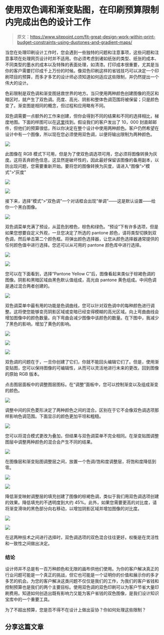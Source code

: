 # 使用双色调和渐变贴图，在印刷预算限制内完成出色的设计工作

> 原文：<https://www.sitepoint.com/fit-great-design-work-within-print-budget-constraints-using-duotones-and-gradient-maps/>

当您在处理印刷设计工作时，您会遇到一些独特的问题和注意事项，这些问题和注意事项在处理网页设计时并不适用。你必须考虑到诸如纸张的类型、纸张的成本、不同类型的墨水的成本以及特殊的表面处理，如清漆。打印成本很重要，尤其是当你的客户需要打印成千上万份的时候。像双色印刷这样的省钱技巧可以决定一个印刷项目的预算，而多才多艺的设计师必须知道如何适应这些限制，并仍然提出一个伟大的设计。

色彩限制是双色调和渐变图拯救世界的地方。当只使用两种颜色创建图像的亮区和暗区时，就产生了双色调。亮度、高光、阴影和整体色调范围将被保留；只是颜色变了。渐变图是相同的概念，但过程和应用略有不同。

双色调需要一点额外的工作来创建，但你会得到不同的结果和不同的选择相比，梯度地图。下面的样图可以在[这里](http://www.pixmac.com/picture/busy+street+in+the+evening/000051195773)找到。假设我们的客户发出了 10，000 封直邮邮件，但他们的预算很低，所以你决定在整个设计中使用两种颜色。客户仍然希望在设计中有一个图像，所以现在您必须使用双色调，以便将输出限制为两种颜色。

[![](img/58dbb17b24dce2701481abeb1264104b.png)](https://www.sitepoint.com/wp-content/uploads/2012/06/Screen-shot-2012-06-27-at-11.46.21-PM.png)

此图像在 RGB 模式下可用，但是为了使双色调选项可用，您必须将图像转换为灰度。这将丢弃颜色信息，这显然是破坏性的，因此最好保留该图像的备用副本，以防出现问题，您需要重新开始。要将您的图像转换为灰度，请进入“图像”>“模式”>“灰度”

[![](img/68450e1eaf445b4a8d1bffc971460167.png)](https://www.sitepoint.com/wp-content/uploads/2012/06/Screen-shot-2012-06-28-at-12.01.09-AM.png)

[![](img/fe9a7edce6d69ff0d3752b83f8be1e65.png)](https://www.sitepoint.com/wp-content/uploads/2012/06/Screen-shot-2012-06-28-at-12.01.31-AM.png)

接下来，选择“模式”>“双色调”一个对话框会出现“单调”——这是默认设置——给你一个黑白图像。

[![](img/d8e6638594d7a927425e42a00d622dc8.png)](https://www.sitepoint.com/wp-content/uploads/2012/06/Screen-shot-2012-06-28-at-12.06.32-AM.png)

双色调菜单充满了预设，从蓝色到橙色，棕色和绿色。“预设”下有许多选项，但是如果您想要自定义外观，一旦您决定了所选的 pantone 颜色，请将类型切换到双色调，然后单击第二个颜色框。将弹出颜色选择器，让您从颜色选择器通常提供的任何颜色值中进行选择。您还可以从可用的 pantone 颜色库中进行选择。

[![](img/63441bc57848f44f96c9ec16d8822572.png)](https://www.sitepoint.com/wp-content/uploads/2012/06/Screen-shot-2012-06-28-at-12.19.04-AM.png)

[![](img/2c66d6eb86fcecad738dae36e077a659.png)](https://www.sitepoint.com/wp-content/uploads/2012/06/Screen-shot-2012-06-28-at-12.19.24-AM.png)

您可以在下面看到，选择“Pantone Yellow C”后，图像看起来类似于棕褐色调的图像。阴影和黑暗区域由黑色默认值组成，高光由 pantone 黄色组成。中间色调是通过混合两者创建的。

[![](img/7e90808350de10d047450c58a7f19656.png)](https://www.sitepoint.com/wp-content/uploads/2012/06/Screen-shot-2012-06-28-at-12.25.49-AM.png)

双色调菜单中最有用的功能是色调曲线，您可以针对双色调中的每种颜色进行调整。这将使您能够变亮阴影区域或变暗已经变得模糊的高光区域。向上弯曲曲线会增加图像中的颜色数量。向下弯曲会减少图像中该颜色的数量。在下图中，我减少了黑色的影响，增加了黄色的影响。

[![](img/8305bacbcd102a3aefb34d3f4032d84c.png)](https://www.sitepoint.com/wp-content/uploads/2012/06/Screen-shot-2012-06-28-at-12.31.45-AM.png)

[![](img/3b90353bb1ce0460ff7bfde4c5f1fd69.png)](https://www.sitepoint.com/wp-content/uploads/2012/06/Screen-shot-2012-06-28-at-12.32.45-AM.png)

[![](img/9f792e07e79a55e80e4562560539a296.png)](https://www.sitepoint.com/wp-content/uploads/2012/06/Screen-shot-2012-06-28-at-12.32.55-AM.png)

双色调的问题在于，一旦你创建了它们，你就不能回头编辑它们了。但是，使用渐变贴图，您可以保持图像的可编辑性，从而可以灵活地进行未来的更改。回到图像的原始 RGB 版本。

点击图层面板中的调整图层图标。在“调整”面板中，您可以控制渐变以及组成渐变的颜色。

[![](img/a741af295f43d58d354692f28e424be3.png)](https://www.sitepoint.com/wp-content/uploads/2012/06/Screen-shot-2012-06-28-at-1.36.48-AM.png)

调整中间的灰色菱形决定了两种颜色之间的混合。区别在于它不会像双色调选项那样影响色调范围。下面显示的颜色更加平坦和粗糙。

[![](img/49f7a7290170ed100161b26240b4c33c.png)](https://www.sitepoint.com/wp-content/uploads/2012/06/Screen-shot-2012-06-28-at-2.34.28-AM.png)

您可以将混合模式更改为叠加，但结果与双色调菜单不完全相同。在渐变贴图调整图层中调整两种颜色的混合会产生不同的结果。

[![](img/df798e797ea3f55b1baed860fdc8aa6d.png)](https://www.sitepoint.com/wp-content/uploads/2012/06/Screen-shot-2012-06-28-at-2.35.04-AM.png)

在图像层和渐变贴图调整层之间，放置一个色调/饱和度调整层，将饱和度降低到零。

[![](img/6c0dd4e73c51ff5cc519f7bd6b24c2ac.png)](https://www.sitepoint.com/wp-content/uploads/2012/06/Screen-shot-2012-06-28-at-2.40.33-AM.png)

[![](img/0b016d605a8227bc5765137ddf00e249.png)](https://www.sitepoint.com/wp-content/uploads/2012/06/Screen-shot-2012-06-28-at-2.47.12-AM.png)

降低渐变映射调整层的填充创建了图像的棕褐色调，类似于我们用双色调选项创建的效果。降低填充的不透明度到大约 45%。此外，如果您需要更高的对比度，请将渐变滑块的黑色部分向右移动，以增加阴影区域并增加图像的对比度。

[![](img/bd4283ac5d62d377940e3748820c9cad.png)](https://www.sitepoint.com/wp-content/uploads/2012/06/Screen-shot-2012-06-28-at-2.53.58-AM.png)

[![](img/7dfa824b8535e373fbc0ee6109600c66.png)](https://www.sitepoint.com/wp-content/uploads/2012/06/Screen-shot-2012-06-28-at-2.54.12-AM.png)

在这两种技术之间进行选择时，双色调选项的双色混合往往更好。权衡是在灵活性和一致性之间做出决定。

### 结论

设计师并不总是有一百万种颜色和无限的画布供他们使用。为你的客户解决真正的行业问题可能是一个真正的挑战，但它也可能是一个证明你的价值和展示你的多才多艺的机会。为您的客户解决这类问题不仅仅是我们的工作，为我们的客户省钱和控制预算也是我们的两个主要目标。使用双色调的双色印刷可以为客户节省大量印刷费用。知道如何创造出既有影响力又能为客户省钱的双色图像，是我们设计知识宝库中的一个重要工具。

为了不超出预算，您是否不得不在设计上做出妥协？你如何处理这些限制？

## 分享这篇文章